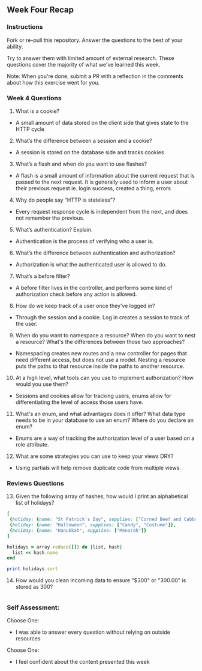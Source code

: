 ## Week Four Recap

### Instructions
Fork or re-pull this repository. Answer the questions to the best of your ability.

Try to answer them with limited amount of external research. These questions cover the majority of what we've learned this week.

Note: When you're done, submit a PR with a reflection in the comments about how this exercise went for you.

### Week 4 Questions

1. What is a cookie?
  * A small amount of data stored on the client side that gives state to the HTTP cycle
2. What’s the difference between a session and a cookie?
  * A session is stored on the database side and tracks cookies
3. What’s a flash and when do you want to use flashes?
  * A flash is a small amount of information about the current request that is passed to the next request. It is generally used to inform a user about their previous request ie. login success, created a thing, errors
4. Why do people say “HTTP is stateless”?
  * Every request response cycle is independent from the next, and does not remember the previous.
5. What’s authentication? Explain.
  * Authentication is the process of verifying who a user is.
6. What’s the difference between authentication and authorization?
  * Authorization is what the authenticated user is allowed to do.
7. What’s a before filter?
  * A before filter lives in the controller, and performs some kind of authorization check before any action is allowed.
8. How do we keep track of a user once they’ve logged in?
  * Through the session and a cookie. Log in creates a session to track of the user.
9. When do you want to namespace a resource? When do you want to nest a resource? What's the differences between those two approaches?
  * Namespacing creates new routes and a new controller for pages that need different access, but does not use a model. Nesting a resource puts the paths to that resource inside the paths to another resource.
10. At a high level, what tools can you use to implement authorization? How would you use them?
  * Sessions and cookies allow for tracking users, enums allow for differentiating the level of access those users have.
11. What's an enum, and what advantages does it offer? What data type needs to be in your database to use an enum? Where do you declare an enum?
  * Enums are a way of tracking the authorization level of a user based on a role attribute.
12. What are some strategies you can use to keep your views DRY?
  * Using partials will help remove duplicate code from multiple views.


### Reviews Questions
13. Given the following array of hashes, how would I print an alphabetical list of holidays?
```ruby
[
 {holiday: {name: "St Patrick's Day", supplies: ["Corned Beef and Cabbage"]},
 {holiday: {name: "Halloween", supplies: ["Candy", "Costume"]},
 {holiday: {name: "Hanukkah", supplies: ["Menorah"]}
]
```  
```ruby
holidays = array.reduce([]) do |list, hash|
  list << hash.name
end

print holidays.sort
```
14. How would you clean incoming data to ensure "$300" or "300.00" is stored as 300?

```ruby

```


### Self Assessment:
Choose One:
* I was able to answer every question without relying on outside resources

Choose One:
* I feel confident about the content presented this week
